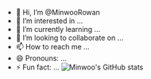 - 👋 Hi, I’m @MinwooRowan
- 👀 I’m interested in ...
- 🌱 I’m currently learning ...
- 💞️ I’m looking to collaborate on ...
- 📫 How to reach me ...
- 😄 Pronouns: ...
- ⚡ Fun fact: ...
![Minwoo's GitHub stats](https://github-readme-stats.vercel.app/api?username=MinwooRowan&show_icons=true&theme=radical)

<!---
MinwooRowan/MinwooRowan is a ✨ special ✨ repository because its `README.md` (this file) appears on your GitHub profile.
You can click the Preview link to take a look at your changes.
--->
